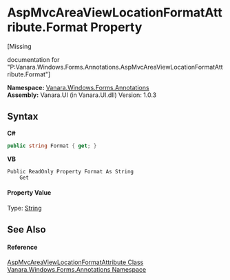 # AspMvcAreaViewLocationFormatAttribute.Format Property 
 

\[Missing <summary> documentation for "P:Vanara.Windows.Forms.Annotations.AspMvcAreaViewLocationFormatAttribute.Format"\]

**Namespace:**&nbsp;<a href="600255aa-5477-7018-00f3-14fce5adebc9">Vanara.Windows.Forms.Annotations</a><br />**Assembly:**&nbsp;Vanara.UI (in Vanara.UI.dll) Version: 1.0.3

## Syntax

**C#**<br />
``` C#
public string Format { get; }
```

**VB**<br />
``` VB
Public ReadOnly Property Format As String
	Get
```


#### Property Value
Type: <a href="http://msdn2.microsoft.com/en-us/library/s1wwdcbf" target="_blank">String</a>

## See Also


#### Reference
<a href="ef55c2e7-5a62-9e61-e237-a0a9f5e2f723">AspMvcAreaViewLocationFormatAttribute Class</a><br /><a href="600255aa-5477-7018-00f3-14fce5adebc9">Vanara.Windows.Forms.Annotations Namespace</a><br />